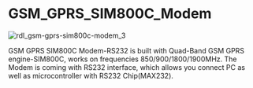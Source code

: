 # GSM_GPRS_SIM800C_Modem
![rdl_gsm-gprs-sim800c-modem_3](https://user-images.githubusercontent.com/8509587/30510303-4be638aa-9adf-11e7-96a0-6befaee04920.jpg)


GSM GPRS SIM800C Modem-RS232 is built with Quad-Band GSM GPRS engine-SIM800C, works on frequencies 850/900/1800/1900MHz. The Modem is coming with RS232 interface, which allows you connect PC as well as microcontroller with RS232 Chip(MAX232). 


